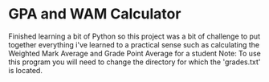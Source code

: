 # GPA and WAM Calculator
Finished learning a bit of Python so this project was a bit of challenge to put together everything i've learned 
to a practical sense such as calculating the Weighted Mark Average and Grade Point Average for a student
Note: To use this program you will need to change the directory for which the 'grades.txt' is located. 
